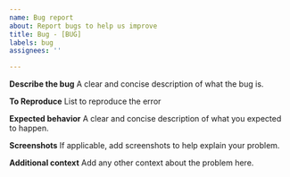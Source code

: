 ```yaml
---
name: Bug report
about: Report bugs to help us improve
title: Bug - [BUG]
labels: bug
assignees: ''

---
```


**Describe the bug**
A clear and concise description of what the bug is.

**To Reproduce**
List to reproduce the error

**Expected behavior**
A clear and concise description of what you expected to happen.

**Screenshots**
If applicable, add screenshots to help explain your problem.

**Additional context**
Add any other context about the problem here.
